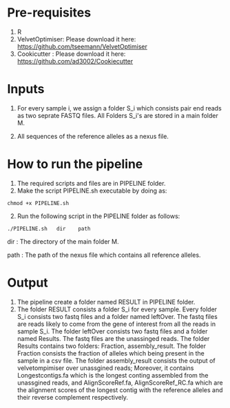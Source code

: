 # Pre-requisites

1) R
2) VelvetOptimiser: Please download it here: https://github.com/tseemann/VelvetOptimiser
3) Cookicutter    : Please download it here: https://github.com/ad3002/Cookiecutter



# Inputs

1) For every sample i, we assign a folder S_i which consists pair end reads as two seprate FASTQ files. All Folders S_i's are stored in a main folder M.  

2) All sequences of the reference alleles as a nexus file.

# How to run the pipeline

1) The required scripts and files are in PIPELINE folder.
3) Make the script PIPELINE.sh executable by doing as:
```
chmod +x PIPELINE.sh
```
2) Run the following script in the PIPELINE folder as follows:
```
./PIPELINE.sh   dir    path
```
dir  : The directory of the main folder M.

path : The path of the nexus file which contains all reference alleles. 

# Output
1) The pipeline create a folder named RESULT in PIPELINE folder. 
2) The folder RESULT consists a folder S_i for every sample. Every folder S_i consists two fastq files and a folder named leftOver.
The fastq files are reads likely to come from the gene of interest from all the reads in sample S_i. The folder leftOver consists two fastq files and a folder named Results. The fastq files are the unassinged reads. The folder Results contains two folders: Fraction, assembly_result. The folder Fraction consists the fraction of alleles which being present in the sample in a csv file.  The folder assembly_result consists the output of velvetompimiser over unassgined reads; Moreover, it contains Longestcontigs.fa which is the longest conting assembled from the unassgined reads, and AlignScoreRef.fa, AlignScoreRef_RC.fa which are the alignment scores of the longest contig with the reference alleles and their reverse complement respectively.
